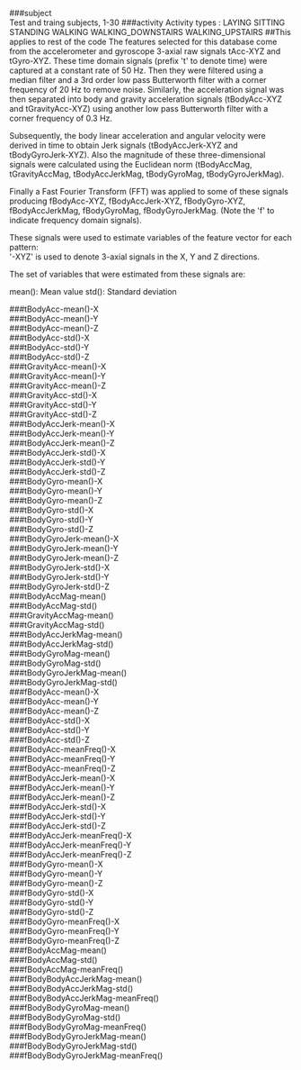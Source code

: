 ###subject      
Test and traing subjects, 1-30 
###activity 
Activity types :
LAYING SITTING STANDING WALKING WALKING_DOWNSTAIRS WALKING_UPSTAIRS
##This applies to rest of the code
The features selected for this database come from the accelerometer and gyroscope 3-axial raw signals tAcc-XYZ and tGyro-XYZ. These time domain signals (prefix 't' to denote time) were captured at a constant rate of 50 Hz. Then they were filtered using a median filter and a 3rd order low pass Butterworth filter with a corner frequency of 20 Hz to remove noise. Similarly, the acceleration signal was then separated into body and gravity acceleration signals (tBodyAcc-XYZ and tGravityAcc-XYZ) using another low pass Butterworth filter with a corner frequency of 0.3 Hz. 

Subsequently, the body linear acceleration and angular velocity were derived in time to obtain Jerk signals (tBodyAccJerk-XYZ and tBodyGyroJerk-XYZ). Also the magnitude of these three-dimensional signals were calculated using the Euclidean norm (tBodyAccMag, tGravityAccMag, tBodyAccJerkMag, tBodyGyroMag, tBodyGyroJerkMag). 

Finally a Fast Fourier Transform (FFT) was applied to some of these signals producing fBodyAcc-XYZ, fBodyAccJerk-XYZ, fBodyGyro-XYZ, fBodyAccJerkMag, fBodyGyroMag, fBodyGyroJerkMag. (Note the 'f' to indicate frequency domain signals). 

These signals were used to estimate variables of the feature vector for each pattern:  
'-XYZ' is used to denote 3-axial signals in the X, Y and Z directions.

The set of variables that were estimated from these signals are: 

mean(): Mean value
std(): Standard deviation

###tBodyAcc-mean()-X               
###tBodyAcc-mean()-Y              
###tBodyAcc-mean()-Z               
###tBodyAcc-std()-X               
###tBodyAcc-std()-Y                
###tBodyAcc-std()-Z               
###tGravityAcc-mean()-X            
###tGravityAcc-mean()-Y           
###tGravityAcc-mean()-Z            
###tGravityAcc-std()-X            
###tGravityAcc-std()-Y             
###tGravityAcc-std()-Z            
###tBodyAccJerk-mean()-X           
###tBodyAccJerk-mean()-Y          
###tBodyAccJerk-mean()-Z           
###tBodyAccJerk-std()-X           
###tBodyAccJerk-std()-Y            
###tBodyAccJerk-std()-Z           
###tBodyGyro-mean()-X              
###tBodyGyro-mean()-Y             
###tBodyGyro-mean()-Z              
###tBodyGyro-std()-X              
###tBodyGyro-std()-Y               
###tBodyGyro-std()-Z              
###tBodyGyroJerk-mean()-X          
###tBodyGyroJerk-mean()-Y         
###tBodyGyroJerk-mean()-Z          
###tBodyGyroJerk-std()-X          
###tBodyGyroJerk-std()-Y           
###tBodyGyroJerk-std()-Z          
###tBodyAccMag-mean()              
###tBodyAccMag-std()              
###tGravityAccMag-mean()           
###tGravityAccMag-std()           
###tBodyAccJerkMag-mean()          
###tBodyAccJerkMag-std()          
###tBodyGyroMag-mean()             
###tBodyGyroMag-std()             
###tBodyGyroJerkMag-mean()         
###tBodyGyroJerkMag-std()         
###fBodyAcc-mean()-X               
###fBodyAcc-mean()-Y              
###fBodyAcc-mean()-Z               
###fBodyAcc-std()-X               
###fBodyAcc-std()-Y                
###fBodyAcc-std()-Z               
###fBodyAcc-meanFreq()-X           
###fBodyAcc-meanFreq()-Y          
###fBodyAcc-meanFreq()-Z           
###fBodyAccJerk-mean()-X          
###fBodyAccJerk-mean()-Y           
###fBodyAccJerk-mean()-Z          
###fBodyAccJerk-std()-X            
###fBodyAccJerk-std()-Y           
###fBodyAccJerk-std()-Z            
###fBodyAccJerk-meanFreq()-X      
###fBodyAccJerk-meanFreq()-Y       
###fBodyAccJerk-meanFreq()-Z      
###fBodyGyro-mean()-X              
###fBodyGyro-mean()-Y             
###fBodyGyro-mean()-Z              
###fBodyGyro-std()-X              
###fBodyGyro-std()-Y               
###fBodyGyro-std()-Z              
###fBodyGyro-meanFreq()-X          
###fBodyGyro-meanFreq()-Y         
###fBodyGyro-meanFreq()-Z          
###fBodyAccMag-mean()             
###fBodyAccMag-std()               
###fBodyAccMag-meanFreq()         
###fBodyBodyAccJerkMag-mean()      
###fBodyBodyAccJerkMag-std()      
###fBodyBodyAccJerkMag-meanFreq()  
###fBodyBodyGyroMag-mean()        
###fBodyBodyGyroMag-std()          
###fBodyBodyGyroMag-meanFreq()    
###fBodyBodyGyroJerkMag-mean()     
###fBodyBodyGyroJerkMag-std()     
###fBodyBodyGyroJerkMag-meanFreq()

